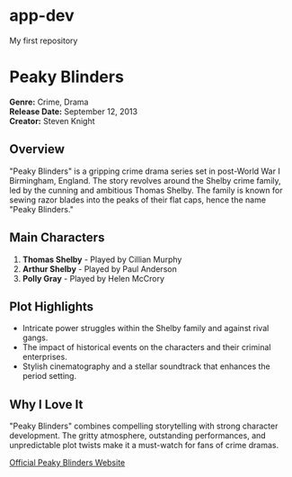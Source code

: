 # app-dev
My first repository

# Peaky Blinders

**Genre:** Crime, Drama  
**Release Date:** September 12, 2013  
**Creator:** Steven Knight  

## Overview
"Peaky Blinders" is a gripping crime drama series set in post-World War I Birmingham, England. The story revolves around the Shelby crime family, led by the cunning and ambitious Thomas Shelby. The family is known for sewing razor blades into the peaks of their flat caps, hence the name "Peaky Blinders."

## Main Characters
1. **Thomas Shelby** - Played by Cillian Murphy
2. **Arthur Shelby** - Played by Paul Anderson
3. **Polly Gray** - Played by Helen McCrory

## Plot Highlights
- Intricate power struggles within the Shelby family and against rival gangs.
- The impact of historical events on the characters and their criminal enterprises.
- Stylish cinematography and a stellar soundtrack that enhances the period setting.

## Why I Love It
"Peaky Blinders" combines compelling storytelling with strong character development. The gritty atmosphere, outstanding performances, and unpredictable plot twists make it a must-watch for fans of crime dramas.

[Official Peaky Blinders Website](https://peakyblinders.tv/)
